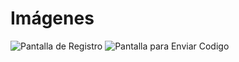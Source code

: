 # Imágenes

<img class="screen" :src="$withBase('/img/screenshot/login.jpg')" alt="Pantalla de Registro" />

<img class="screen" :src="$withBase('/img/screenshot/code.jpg')" alt="Pantalla para Enviar Codigo" />
